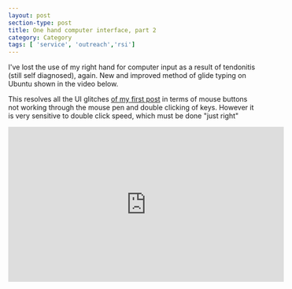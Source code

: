 ```yaml
---
layout: post
section-type: post
title: One hand computer interface, part 2
category: Category
tags: [ 'service', 'outreach','rsi']
---
```

I've lost the use of my right hand for computer input as a result of tendonitis (still self diagnosed), again. New and improved method of glide typing on Ubuntu shown in the video below.

This resolves all the UI glitches [of my first post](https://olney.ai/category/2021/04/25/onehand.html) in terms of mouse buttons not working through the mouse pen and double clicking of keys. 
However it is very sensitive to double click speed, which must be done "just right"

<iframe width="560" height="315" src="https://www.youtube.com/embed/8yR6Nk8sE9E"  frameborder="0" allow="accelerometer; autoplay; clipboard-write; encrypted-media; gyroscope; picture-in-picture" allowfullscreen></iframe>

